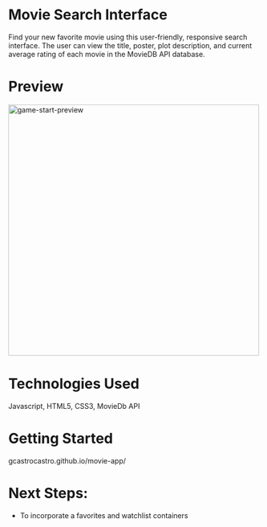 # Movie Search Interface

Find your new favorite movie using this user-friendly, responsive search interface. The user can view the title, poster, plot description, and current average rating of each movie in the MovieDB API database. 

# Preview
<img src="movie-preview.png" width="500px" alt="game-start-preview">

# Technologies Used
Javascript, HTML5, CSS3, MovieDb API

# Getting Started
gcastrocastro.github.io/movie-app/

# Next Steps: 
- To incorporate a favorites and watchlist containers